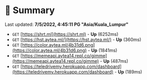 # 📖 Summary
Last updated: **7/5/2022, 4:45:11 PG "Asia/Kuala_Lumpur"**

- `GET` [https://shrt.ml](https://shrt.ml) - **Up** (6252ms)
- `GET` [https://hst.aytea.ml/](https://hst.aytea.ml/) - **Up** (360ms)
- `GET` [https://color.aytea.ml/4b31d6.png](https://color.aytea.ml/4b31d6.png) - **Up** (1841ms)
- `GET` [https://memeapi.aytea14.repl.co/gimme](https://memeapi.aytea14.repl.co/gimme) - **Up** (487ms)
- `GET` [https://teledrivemy.herokuapp.com/dashboard](https://teledrivemy.herokuapp.com/dashboard) - **Up** (189ms)
